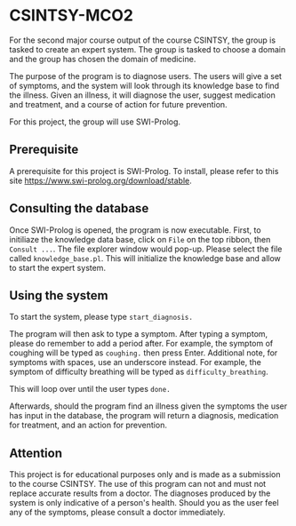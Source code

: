 # CSINTSY-MCO2

For the second major course output of the course CSINTSY, the group is tasked to create an expert system. The group is tasked to choose a domain and 
the group has chosen the domain of medicine. 

The purpose of the program is to diagnose users. The users will give a set of symptoms, and the system will look through its knowledge base to find the illness.
Given an illness, it will diagnose the user, suggest medication and treatment, and a course of action for future prevention.

For this project, the group will use SWI-Prolog. 

## Prerequisite

A prerequisite for this project is SWI-Prolog. To install, please refer to this site https://www.swi-prolog.org/download/stable.

## Consulting the database

Once SWI-Prolog is opened, the program is now executable. First, to initiliaze the knowledge data base, click on `File` on the top ribbon, then `Consult ...`. The file explorer window would pop-up. Please select the file called `knowledge_base.pl`. This will initialize the knowledge base and allow to start the expert system.

## Using the system

To start the system, please type `start_diagnosis.`

The program will then ask to type a symptom. After typing a symptom, please do remember to add a period after. For example, the symptom of 
coughing will be typed as `coughing.` then press Enter. Additional note, for symptoms with spaces, use an underscore instead. For example, the symptom of
difficulty breathing will be typed as `difficulty_breathing`. 

This will loop over until the user types `done.`

Afterwards, should the program find an illness given the symptoms the user has input in the database, the program will return a diagnosis, medication for treatment, and an action for prevention.

## Attention

This project is for educational purposes only and is made as a submission to the course CSINTSY. The use of this program can not and must not replace accurate results from a doctor. The diagnoses produced by the system is only indicative of a person's health. Should you as the user feel any of the symptoms, please consult a doctor immediately.

